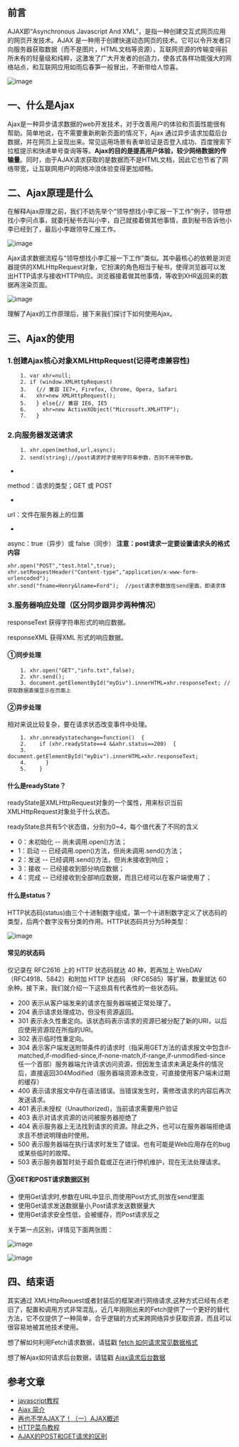 ## 前言

AJAX即“Asynchronous Javascript And XML”，是指一种创建交互式网页应用的网页开发技术。AJAX 是一种用于创建快速动态网页的技术。它可以令开发者只向服务器获取数据（而不是图片，HTML文档等资源），互联网资源的传输变得前所未有的轻量级和纯粹，这激发了广大开发者的创造力，使各式各样功能强大的网络站点，和互联网应用如雨后春笋一般冒出，不断带给人惊喜。

![image](https://camo.githubusercontent.com/fd2d3d91e15090e3d87935fe880f6a07f13cbf08/68747470733a2f2f757365722d676f6c642d63646e2e786974752e696f2f323031382f31322f32342f313637653035626464666438646365393f773d3135353026683d36363826663d706e6726733d323635303335)

## 一、什么是Ajax

Ajax是一种异步请求数据的web开发技术，对于改善用户的体验和页面性能很有帮助。简单地说，在不需要重新刷新页面的情况下，Ajax 通过异步请求加载后台数据，并在网页上呈现出来。常见运用场景有表单验证是否登入成功、百度搜索下拉框提示和快递单号查询等等。**Ajax的目的是提高用户体验，较少网络数据的传输量**。同时，由于AJAX请求获取的是数据而不是HTML文档，因此它也节省了网络带宽，让互联网用户的网络冲浪体验变得更加顺畅。

## 二、Ajax原理是什么

在解释Ajax原理之前，我们不妨先举个“领导想找小李汇报一下工作”例子，领导想找小李问点事，就委托秘书去叫小李，自己就接着做其他事情，直到秘书告诉他小李已经到了，最后小李跟领导汇报工作。

![image](https://camo.githubusercontent.com/f8a5dca0eda6c4c64fc37a02af3975de339389d0/68747470733a2f2f757365722d676f6c642d63646e2e786974752e696f2f323031382f31322f31382f313637626430313932343061343537623f773d35343826683d32343626663d706e6726733d3635373039)

Ajax请求数据流程与“领导想找小李汇报一下工作”类似。其中最核心的依赖是浏览器提供的XMLHttpRequest对象，它扮演的角色相当于秘书，使得浏览器可以发出HTTP请求与接收HTTP响应。浏览器接着做其他事情，等收到XHR返回来的数据再渲染页面。

![image](https://camo.githubusercontent.com/8c44fcb913563be506704a3df529c50f1bbdab06/68747470733a2f2f757365722d676f6c642d63646e2e786974752e696f2f323031382f31322f31382f313637626430323338353563306266373f773d35363326683d32343026663d706e6726733d3733383234)

理解了Ajax的工作原理后，接下来我们探讨下如何使用Ajax。

## 三、Ajax的使用

### 1.创建Ajax核心对象XMLHttpRequest(记得考虑兼容性)

    	1. var xhr=null;  
    	2. if (window.XMLHttpRequest)  
    	3.   {// 兼容 IE7+, Firefox, Chrome, Opera, Safari  
    	4.   xhr=new XMLHttpRequest();  
    	5.   } else{// 兼容 IE6, IE5 
    	6.     xhr=new ActiveXObject("Microsoft.XMLHTTP");  
    	7.   } 
    

### 2.向服务器发送请求

        1. xhr.open(method,url,async);  
        2. send(string);//post请求时才使用字符串参数，否则不用带参数。
    

- 
method：请求的类型；GET 或 POST

- 
url：文件在服务器上的位置

- 
async：true（异步）或 false（同步）
**注意：post请求一定要设置请求头的格式内容**

    xhr.open("POST","test.html",true);  
    xhr.setRequestHeader("Content-type","application/x-www-form-urlencoded");  
    xhr.send("fname=Henry&lname=Ford");  //post请求参数放在send里面，即请求体
    

### 3.服务器响应处理（区分同步跟异步两种情况）

responseText    获得字符串形式的响应数据。

responseXML   获得XML 形式的响应数据。

#### ①同步处理

    	1. xhr.open("GET","info.txt",false);  
    	2. xhr.send();  
    	3. document.getElementById("myDiv").innerHTML=xhr.responseText; //获取数据直接显示在页面上
    

#### ②异步处理

相对来说比较复杂，要在请求状态改变事件中处理。

    	1. xhr.onreadystatechange=function()  { 
    	2.    if (xhr.readyState==4 &&xhr.status==200)  { 
    	3.       document.getElementById("myDiv").innerHTML=xhr.responseText;  
    	4.      }
    	5.    } 
    

#### 什么是readyState？

readyState是XMLHttpRequest对象的一个属性，用来标识当前XMLHttpRequest对象处于什么状态。

readyState总共有5个状态值，分别为0~4，每个值代表了不同的含义

- 0：未初始化 -- 尚未调用.open()方法；
- 1：启动 -- 已经调用.open()方法，但尚未调用.send()方法；
- 2：发送 -- 已经调用.send()方法，但尚未接收到响应；
- 3：接收 -- 已经接收到部分响应数据；
- 4：完成 -- 已经接收到全部响应数据，而且已经可以在客户端使用了；

#### 什么是status？

HTTP状态码(status)由三个十进制数字组成，第一个十进制数字定义了状态码的类型，后两个数字没有分类的作用。HTTP状态码共分为5种类型：

![image](https://camo.githubusercontent.com/324761181d87e5b6ad84ed4c5d19f9dbe2739253/68747470733a2f2f757365722d676f6c642d63646e2e786974752e696f2f323031382f31322f31382f313637633166346233656239313833333f773d38343626683d32333826663d706e6726733d3232363536)

#### 常见的状态码

仅记录在 RFC2616 上的 HTTP 状态码就达 40 种，若再加上 WebDAV（RFC4918、5842）和附加 HTTP 状态码 （RFC6585）等扩展，数量就达 60 余种。接下来，我们就介绍一下这些具有代表性的一些状态码。

- 200 表示从客户端发来的请求在服务器端被正常处理了。
- 204 表示请求处理成功，但没有资源返回。
- 301 表示永久性重定向。该状态码表示请求的资源已被分配了新的URI，以后应使用资源现在所指的URI。
- 302 表示临时性重定向。
- 304 表示客户端发送附带条件的请求时（指采用GET方法的请求报文中包含if-matched,if-modified-since,if-none-match,if-range,if-unmodified-since任一个首部）服务器端允许请求访问资源，但因发生请求未满足条件的情况后，直接返回304Modified（服务器端资源未改变，可直接使用客户端未过期的缓存）
- 400 表示请求报文中存在语法错误。当错误发生时，需修改请求的内容后再次发送请求。
- 401 表示未授权（Unauthorized)，当前请求需要用户验证
- 403 表示对请求资源的访问被服务器拒绝了
- 404 表示服务器上无法找到请求的资源。除此之外，也可以在服务器端拒绝请求且不想说明理由时使用。
- 500 表示服务器端在执行请求时发生了错误。也有可能是Web应用存在的bug或某些临时的故障。
- 503 表示服务器暂时处于超负载或正在进行停机维护，现在无法处理请求。

#### ③GET和POST请求数据区别

- 使用Get请求时,参数在URL中显示,而使用Post方式,则放在send里面
- 使用Get请求发送数据量小,Post请求发送数据量大
- 使用Get请求安全性低，会被缓存，而Post请求反之

关于第一点区别，详情见下面两张图：

![image](https://camo.githubusercontent.com/ef36bff2a3d3d0b12e96d481c20894fbaafb52f6/68747470733a2f2f757365722d676f6c642d63646e2e786974752e696f2f323031382f31322f31382f313637626366383365613762336662623f773d32393826683d31363926663d706e6726733d3335383634)

![image](https://camo.githubusercontent.com/09f65a118cd0b462bbbc84928b8038be87f5bcaa/68747470733a2f2f757365722d676f6c642d63646e2e786974752e696f2f323031382f31322f31382f313637626366376264363564623737303f773d33343626683d31343926663d706e6726733d3431343234)

## 四、结束语

其实通过 XMLHttpRequest或者封装后的框架进行网络请求,这种方式已经有点老旧了，配置和调用方式非常混乱，近几年刚刚出来的Fetch提供了一个更好的替代方法，它不仅提供了一种简单，合乎逻辑的方式来跨网络异步获取资源，而且可以很容易地被其他技术使用。

想了解如何利用Fetch请求数据，请猛戳
[fetch 如何请求常见数据格式](https://juejin.im/post/5b1e9ec4f265da6e6414a871)

想了解Ajax如何请求后台数据，请猛戳
[Ajax请求后台数据](https://juejin.im/post/5b1cea356fb9a01e713592c5)

## 参考文章

- [javascript教程](https://www.liaoxuefeng.com/wiki/001434446689867b27157e896e74d51a89c25cc8b43bdb3000/001434499861493e7c35be5e0864769a2c06afb4754acc6000)
- [Ajax 简介](https://www.ibm.com/developerworks/cn/web/wa-aj-ajaxhistory/index.html)
- [再也不学AJAX了！（一）AJAX概述](https://juejin.im/post/5a1e11b86fb9a0451d413977)
- [HTTP菜鸟教程](http://www.runoob.com/http/http-tutorial.html)
- [AJAX的POST和GET请求的区别](https://juejin.im/post/5a31d0685188253da72e7458)